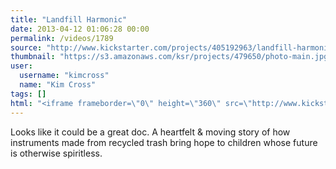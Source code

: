 ```yaml
---
title: "Landfill Harmonic"
date: 2013-04-12 01:06:28 00:00
permalink: /videos/1789
source: "http://www.kickstarter.com/projects/405192963/landfill-harmonic-inspiring-dreams-one-note-at-a-t"
thumbnail: "https://s3.amazonaws.com/ksr/projects/479650/photo-main.jpg?1364079156"
user:
  username: "kimcross"
  name: "Kim Cross"
tags: []
html: "<iframe frameborder=\"0\" height=\"360\" src=\"http://www.kickstarter.com/projects/405192963/landfill-harmonic-inspiring-dreams-one-note-at-a-t/widget/video.html\" width=\"480\" border=\"0\" scrolling=\"no\"></iframe>"
---
```


Looks like it could be a great doc.
A heartfelt & moving story of how instruments made from recycled trash bring hope to children whose future is otherwise spiritless.